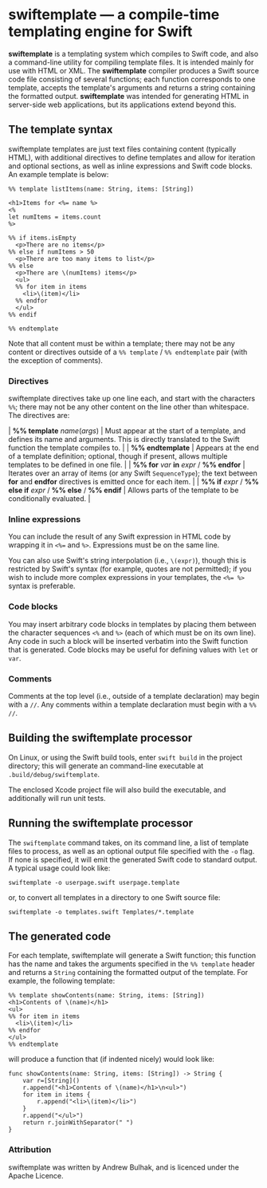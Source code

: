 # swiftemplate — a compile-time templating engine for Swift

__swiftemplate__ is a templating system which compiles to Swift code, and also a command-line utility for compiling template files. It is intended mainly for use with HTML or XML. The __swiftemplate__ compiler produces a Swift source code file consisting of several functions; each function corresponds to one template, accepts the template's arguments and returns a string containing the formatted output.  __swiftemplate__ was intended for generating HTML in server-side web applications, but its applications extend beyond this.

## The template syntax

swiftemplate templates are just text files containing content (typically HTML), with additional directives to define templates and allow for iteration and optional sections, as well as inline expressions and Swift code blocks.  An example template is below:

```
%% template listItems(name: String, items: [String])

<h1>Items for <%= name %>
<%
let numItems = items.count
%>

%% if items.isEmpty
  <p>There are no items</p>
%% else if numItems > 50
  <p>There are too many items to list</p>
%% else
  <p>There are \(numItems) items</p>
  <ul>
  %% for item in items
    <li>\(item)</li>
  %% endfor
  </ul>
%% endif

%% endtemplate

```

Note that all content must be within a template; there may not be any content or directives outside of a `%% template` / `%% endtemplate` pair (with the exception of comments).

### Directives

swiftemplate directives take up one line each, and start with the characters `%%`; there may not be any other content on the line other than whitespace. The directives are:

| __%% template__ _name_(_args_) |  Must appear at the start of a template, and defines its name and arguments. This is directly translated to the Swift function the template compiles to. |
| __%% endtemplate__ | Appears at the end of a template definition; optional, though if present, allows multiple templates to be defined in one file. |
| __%% for__ _var_ __in__ _expr_ / __%% endfor__ | Iterates over an array of items (or any Swift `SequenceType`); the text between __for__ and __endfor__ directives is emitted once for each item. |
| __%% if__ _expr_ / __%% else if__ _expr_ / __%% else__ / __%% endif__ | Allows parts of the template to be conditionally evaluated. |

### Inline expressions

You can include the result of any Swift expression in HTML code by wrapping it in `<%=` and `%>`. Expressions must be on the same line. 

You can also use Swift's string interpolation (i.e., `\(expr)`), though this is restricted by Swift's syntax (for example, quotes are not permitted); if you wish to include more complex expressions in your templates, the `<%= %>` syntax is preferable.

### Code blocks

You may insert arbitrary code blocks in templates by placing them between the character sequences `<%` and `%>` (each of which must be on its own line). Any code in such a block will be inserted verbatim into the Swift function that is generated.  Code blocks may be useful for defining values with `let` or `var`.

### Comments

Comments at the top level (i.e., outside of a template declaration) may begin with a `//`. Any comments within a template declaration must begin with a `%% //`.

## Building the swiftemplate processor

On Linux, or using the Swift build tools, enter `swift build` in the project directory; this will generate an command-line executable at `.build/debug/swiftemplate`.

The enclosed Xcode project file will also build the executable, and additionally will run unit tests. 

## Running the swiftemplate processor

The `swiftemplate` command takes, on its command line, a list of template files to process, as well as an optional output file specified with the `-o` flag. If none is specified, it will emit the generated Swift code to standard output. A typical usage could look like:

```
swiftemplate -o userpage.swift userpage.template
```
or, to convert all templates in a directory to one Swift source file:

```
swiftemplate -o templates.swift Templates/*.template
```

## The generated code

For each template, swiftemplate will generate a Swift function; this function has the name and takes the arguments specified in the `%% template` header and returns a `String` containing the formatted output of the template. For example, the following template:

```
%% template showContents(name: String, items: [String])
<h1>Contents of \(name)</h1>
<ul>
%% for item in items
  <li>\(item)</li>
%% endfor
</ul>
%% endtemplate
```

will produce a function that (if indented nicely) would look like:
```
func showContents(name: String, items: [String]) -> String {
    var r=[String]()
    r.append("<h1>Contents of \(name)</h1>\n<ul>")
    for item in items {
        r.append("<li>\(item)</li>")
    }
    r.append("</ul>")
    return r.joinWithSeparator(" ")
}
```

### Attribution

swiftemplate was written by Andrew Bulhak, and is licenced under the Apache Licence.
